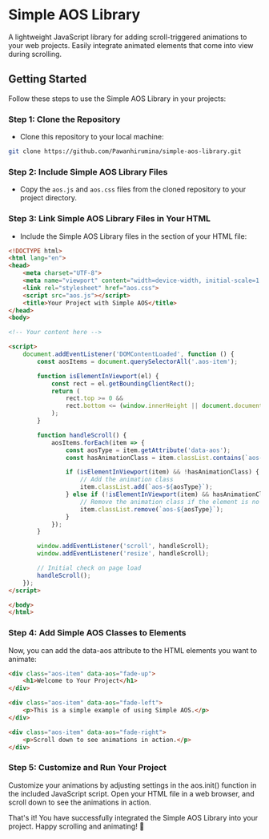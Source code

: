 
# Simple AOS Library
A lightweight JavaScript library for adding scroll-triggered animations to your web projects. Easily integrate animated elements that come into view during scrolling.

## Getting Started
Follow these steps to use the Simple AOS Library in your projects:

### Step 1: Clone the Repository

- Clone this repository to your local machine:
```bash
git clone https://github.com/Pawanhirumina/simple-aos-library.git
```

### Step 2: Include Simple AOS Library Files
- Copy the `aos.js` and `aos.css` files from the cloned repository to your project directory.

### Step 3: Link Simple AOS Library Files in Your HTML
- Include the Simple AOS Library files in the <head> section of your HTML file:

```html
<!DOCTYPE html>
<html lang="en">
<head>
    <meta charset="UTF-8">
    <meta name="viewport" content="width=device-width, initial-scale=1.0">
    <link rel="stylesheet" href="aos.css">
    <script src="aos.js"></script>
    <title>Your Project with Simple AOS</title>
</head>
<body>

<!-- Your content here -->

<script>
    document.addEventListener('DOMContentLoaded', function () {
        const aosItems = document.querySelectorAll('.aos-item');

        function isElementInViewport(el) {
            const rect = el.getBoundingClientRect();
            return (
                rect.top >= 0 &&
                rect.bottom <= (window.innerHeight || document.documentElement.clientHeight)
            );
        }

        function handleScroll() {
            aosItems.forEach(item => {
                const aosType = item.getAttribute('data-aos');
                const hasAnimationClass = item.classList.contains(`aos-${aosType}`);

                if (isElementInViewport(item) && !hasAnimationClass) {
                    // Add the animation class
                    item.classList.add(`aos-${aosType}`);
                } else if (!isElementInViewport(item) && hasAnimationClass) {
                    // Remove the animation class if the element is no longer in view
                    item.classList.remove(`aos-${aosType}`);
                }
            });
        }

        window.addEventListener('scroll', handleScroll);
        window.addEventListener('resize', handleScroll);

        // Initial check on page load
        handleScroll();
    });
</script>

</body>
</html>
```

### Step 4: Add Simple AOS Classes to Elements
Now, you can add the data-aos attribute to the HTML elements you want to animate:

```html
<div class="aos-item" data-aos="fade-up">
    <h1>Welcome to Your Project</h1>
</div>

<div class="aos-item" data-aos="fade-left">
    <p>This is a simple example of using Simple AOS.</p>
</div>

<div class="aos-item" data-aos="fade-right">
    <p>Scroll down to see animations in action.</p>
</div>
```

### Step 5: Customize and Run Your Project
Customize your animations by adjusting settings in the aos.init() function in the included JavaScript script. Open your HTML file in a web browser, and scroll down to see the animations in action.

That's it! You have successfully integrated the Simple AOS Library into your project. Happy scrolling and animating! 🚀